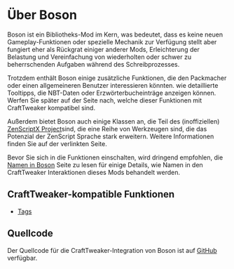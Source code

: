 # Über Boson

Boson ist ein Bibliotheks-Mod im Kern, was bedeutet, dass es keine neuen Gameplay-Funktionen oder spezielle Mechanik zur Verfügung stellt aber fungiert eher als Rückgrat einiger anderer Mods, Erleichterung der Belastung und Vereinfachung von wiederholten oder schwer zu beherrschenden Aufgaben während des Schreibprozesses.

Trotzdem enthält Boson einige zusätzliche Funktionen, die den Packmacher oder einen allgemeineren Benutzer interessieren könnten. wie detaillierte Tooltipps, die NBT-Daten oder Erzwörterbucheinträge anzeigen können. Werfen Sie später auf der Seite nach, welche dieser Funktionen mit CraftTweaker kompatibel sind.

Außerdem bietet Boson auch einige Klassen an, die Teil des (inoffiziellen) [ZenScriptX Project](/Mods/Boson/ZenScriptX/)sind, die eine Reihe von Werkzeugen sind, die das Potenzial der ZenScript Sprache stark erweitern. Weitere Informationen finden Sie auf der verlinkten Seite.

Bevor Sie sich in die Funktionen einschalten, wird dringend empfohlen, die [Namen in Boson](/Mods/Boson/Names/) Seite zu lesen für einige Details, wie Namen in den CraftTweaker Interaktionen dieses Mods behandelt werden.

## CraftTweaker-kompatible Funktionen
- [Tags](/Mods/Boson/Tags/Concept/)

## Quellcode
Der Quellcode für die CraftTweaker-Integration von Boson ist auf [GitHub](https://github.com/TheSilkMiner/Boson/tree/1.12.2/src/main/kotlin/net/thesilkminer/mc/boson/compatibility/crafttweaker) verfügbar.
